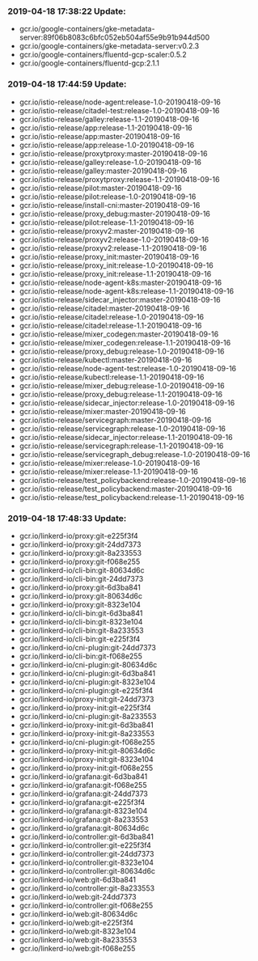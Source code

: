 ### 2019-04-18 17:38:22 Update:

- gcr.io/google-containers/gke-metadata-server:89f06b8083c6bfc052eb504af55e9b91b944d500
- gcr.io/google-containers/gke-metadata-server:v0.2.3
- gcr.io/google-containers/fluentd-gcp-scaler:0.5.2
- gcr.io/google-containers/fluentd-gcp:2.1.1
### 2019-04-18 17:44:59 Update:

- gcr.io/istio-release/node-agent:release-1.0-20190418-09-16
- gcr.io/istio-release/citadel-test:release-1.0-20190418-09-16
- gcr.io/istio-release/galley:release-1.1-20190418-09-16
- gcr.io/istio-release/app:release-1.1-20190418-09-16
- gcr.io/istio-release/app:master-20190418-09-16
- gcr.io/istio-release/app:release-1.0-20190418-09-16
- gcr.io/istio-release/proxytproxy:master-20190418-09-16
- gcr.io/istio-release/galley:release-1.0-20190418-09-16
- gcr.io/istio-release/galley:master-20190418-09-16
- gcr.io/istio-release/proxytproxy:release-1.1-20190418-09-16
- gcr.io/istio-release/pilot:master-20190418-09-16
- gcr.io/istio-release/pilot:release-1.0-20190418-09-16
- gcr.io/istio-release/install-cni:master-20190418-09-16
- gcr.io/istio-release/proxy_debug:master-20190418-09-16
- gcr.io/istio-release/pilot:release-1.1-20190418-09-16
- gcr.io/istio-release/proxyv2:master-20190418-09-16
- gcr.io/istio-release/proxyv2:release-1.0-20190418-09-16
- gcr.io/istio-release/proxyv2:release-1.1-20190418-09-16
- gcr.io/istio-release/proxy_init:master-20190418-09-16
- gcr.io/istio-release/proxy_init:release-1.0-20190418-09-16
- gcr.io/istio-release/proxy_init:release-1.1-20190418-09-16
- gcr.io/istio-release/node-agent-k8s:master-20190418-09-16
- gcr.io/istio-release/node-agent-k8s:release-1.1-20190418-09-16
- gcr.io/istio-release/sidecar_injector:master-20190418-09-16
- gcr.io/istio-release/citadel:master-20190418-09-16
- gcr.io/istio-release/citadel:release-1.0-20190418-09-16
- gcr.io/istio-release/citadel:release-1.1-20190418-09-16
- gcr.io/istio-release/mixer_codegen:master-20190418-09-16
- gcr.io/istio-release/mixer_codegen:release-1.1-20190418-09-16
- gcr.io/istio-release/proxy_debug:release-1.0-20190418-09-16
- gcr.io/istio-release/kubectl:master-20190418-09-16
- gcr.io/istio-release/node-agent-test:release-1.0-20190418-09-16
- gcr.io/istio-release/kubectl:release-1.1-20190418-09-16
- gcr.io/istio-release/mixer_debug:release-1.0-20190418-09-16
- gcr.io/istio-release/proxy_debug:release-1.1-20190418-09-16
- gcr.io/istio-release/sidecar_injector:release-1.0-20190418-09-16
- gcr.io/istio-release/mixer:master-20190418-09-16
- gcr.io/istio-release/servicegraph:master-20190418-09-16
- gcr.io/istio-release/servicegraph:release-1.0-20190418-09-16
- gcr.io/istio-release/sidecar_injector:release-1.1-20190418-09-16
- gcr.io/istio-release/servicegraph:release-1.1-20190418-09-16
- gcr.io/istio-release/servicegraph_debug:release-1.0-20190418-09-16
- gcr.io/istio-release/mixer:release-1.0-20190418-09-16
- gcr.io/istio-release/mixer:release-1.1-20190418-09-16
- gcr.io/istio-release/test_policybackend:release-1.0-20190418-09-16
- gcr.io/istio-release/test_policybackend:master-20190418-09-16
- gcr.io/istio-release/test_policybackend:release-1.1-20190418-09-16
### 2019-04-18 17:48:33 Update:

- gcr.io/linkerd-io/proxy:git-e225f3f4
- gcr.io/linkerd-io/proxy:git-24dd7373
- gcr.io/linkerd-io/proxy:git-8a233553
- gcr.io/linkerd-io/proxy:git-f068e255
- gcr.io/linkerd-io/cli-bin:git-80634d6c
- gcr.io/linkerd-io/cli-bin:git-24dd7373
- gcr.io/linkerd-io/proxy:git-6d3ba841
- gcr.io/linkerd-io/proxy:git-80634d6c
- gcr.io/linkerd-io/proxy:git-8323e104
- gcr.io/linkerd-io/cli-bin:git-6d3ba841
- gcr.io/linkerd-io/cli-bin:git-8323e104
- gcr.io/linkerd-io/cli-bin:git-8a233553
- gcr.io/linkerd-io/cli-bin:git-e225f3f4
- gcr.io/linkerd-io/cni-plugin:git-24dd7373
- gcr.io/linkerd-io/cli-bin:git-f068e255
- gcr.io/linkerd-io/cni-plugin:git-80634d6c
- gcr.io/linkerd-io/cni-plugin:git-6d3ba841
- gcr.io/linkerd-io/cni-plugin:git-8323e104
- gcr.io/linkerd-io/cni-plugin:git-e225f3f4
- gcr.io/linkerd-io/proxy-init:git-24dd7373
- gcr.io/linkerd-io/proxy-init:git-e225f3f4
- gcr.io/linkerd-io/cni-plugin:git-8a233553
- gcr.io/linkerd-io/proxy-init:git-6d3ba841
- gcr.io/linkerd-io/proxy-init:git-8a233553
- gcr.io/linkerd-io/cni-plugin:git-f068e255
- gcr.io/linkerd-io/proxy-init:git-80634d6c
- gcr.io/linkerd-io/proxy-init:git-8323e104
- gcr.io/linkerd-io/proxy-init:git-f068e255
- gcr.io/linkerd-io/grafana:git-6d3ba841
- gcr.io/linkerd-io/grafana:git-f068e255
- gcr.io/linkerd-io/grafana:git-24dd7373
- gcr.io/linkerd-io/grafana:git-e225f3f4
- gcr.io/linkerd-io/grafana:git-8323e104
- gcr.io/linkerd-io/grafana:git-8a233553
- gcr.io/linkerd-io/grafana:git-80634d6c
- gcr.io/linkerd-io/controller:git-6d3ba841
- gcr.io/linkerd-io/controller:git-e225f3f4
- gcr.io/linkerd-io/controller:git-24dd7373
- gcr.io/linkerd-io/controller:git-8323e104
- gcr.io/linkerd-io/controller:git-80634d6c
- gcr.io/linkerd-io/web:git-6d3ba841
- gcr.io/linkerd-io/controller:git-8a233553
- gcr.io/linkerd-io/web:git-24dd7373
- gcr.io/linkerd-io/controller:git-f068e255
- gcr.io/linkerd-io/web:git-80634d6c
- gcr.io/linkerd-io/web:git-e225f3f4
- gcr.io/linkerd-io/web:git-8323e104
- gcr.io/linkerd-io/web:git-8a233553
- gcr.io/linkerd-io/web:git-f068e255
